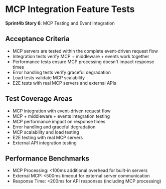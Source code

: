 # MCP Integration Feature Tests

**Sprint4b Story 6**: MCP Testing and Event Integration

## Acceptance Criteria
- MCP servers are tested within the complete event-driven request flow
- Integration tests verify MCP + middleware + events work together
- Performance tests ensure MCP processing doesn't impact response times
- Error handling tests verify graceful degradation
- Load tests validate MCP scalability
- E2E tests with real MCP servers and external APIs

## Test Coverage Areas
- MCP integration with event-driven request flow
- MCP + middleware + events integration testing
- MCP performance impact on response times
- Error handling and graceful degradation
- MCP scalability and load testing
- E2E testing with real MCP servers
- External API integration testing

## Performance Benchmarks
- MCP Processing: <100ms additional overhead for built-in servers
- External MCP: <500ms timeout for external server communication
- Response Time: <200ms for API responses (including MCP processing)
